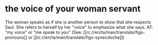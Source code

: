# the voice of your woman servant

The woman speaks as if she is another person to show that she respects Saul. She refers to herself by her "voice" to emphasize what she says. AT: "my voice" or "me speak to you" (See: [[rc://en/ta/man/translate/figs-pronouns]] or [[rc://en/ta/man/translate/figs-synecdoche]])

